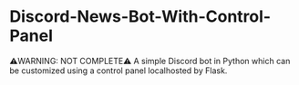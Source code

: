 # Discord-News-Bot-With-Control-Panel
⚠️WARNING: NOT COMPLETE⚠️ 
A simple Discord bot in Python which can be customized using a control panel localhosted by Flask.
